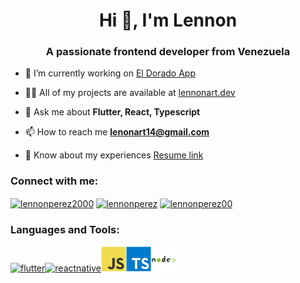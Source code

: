 <h1 align="center">Hi 👋, I'm Lennon</h1>
<h3 align="center">A passionate frontend developer from Venezuela</h3>

- 🔭 I’m currently working on [El Dorado App](https://app.eldorado.io/)

- 👨‍💻 All of my projects are available at [lennonart.dev](https://lennonart.dev/)

- 💬 Ask me about **Flutter, React, Typescript**

- 📫 How to reach me **lenonart14@gmail.com**

- 📄 Know about my experiences [Resume link](https://drive.google.com/file/d/1Ts0r-bIi113vWJWhB8G1Rs9eRIlO7Uai/view?usp=sharing)

<h3 align="left">Connect with me:</h3>
<p align="left">
<a href="https://twitter.com/lennonperez2000" target="blank"><img align="center" src="https://raw.githubusercontent.com/rahuldkjain/github-profile-readme-generator/master/src/images/icons/Social/twitter.svg" alt="lennonperez2000" height="30" width="40" /></a>
<a href="https://linkedin.com/in/lennonperez" target="blank"><img align="center" src="https://raw.githubusercontent.com/rahuldkjain/github-profile-readme-generator/master/src/images/icons/Social/linked-in-alt.svg" alt="lennonperez" height="30" width="40" /></a>
<a href="https://instagram.com/lennonperez00" target="blank"><img align="center" src="https://raw.githubusercontent.com/rahuldkjain/github-profile-readme-generator/master/src/images/icons/Social/instagram.svg" alt="lennonperez00" height="30" width="40" /></a>
</p>

<h3 align="left">Languages and Tools:</h3>
<p align="left"><a href="https://flutter.dev" target="_blank" rel="noreferrer"><img src="https://www.vectorlogo.zone/logos/flutterio/flutterio-icon.svg" alt="flutter" width="40" height="40"></a><a href="https://reactnative.dev/" target="_blank" rel="noreferrer"><img src="https://reactnative.dev/img/header_logo.svg" alt="reactnative" width="40" height="40"></a><a href="https://developer.mozilla.org/en-US/docs/Web/JavaScript" target="_blank" rel="noreferrer"><img src="https://raw.githubusercontent.com/devicons/devicon/master/icons/javascript/javascript-original.svg" alt="javascript" width="40" height="40"></a><a href="https://www.typescriptlang.org/" target="_blank" rel="noreferrer"><img src="https://raw.githubusercontent.com/devicons/devicon/master/icons/typescript/typescript-original.svg" alt="typescript" width="40" height="40"></a><a href="https://nodejs.org" target="_blank" rel="noreferrer"><img src="https://raw.githubusercontent.com/devicons/devicon/master/icons/nodejs/nodejs-original-wordmark.svg" alt="nodejs" width="40" height="40"></a></p>
